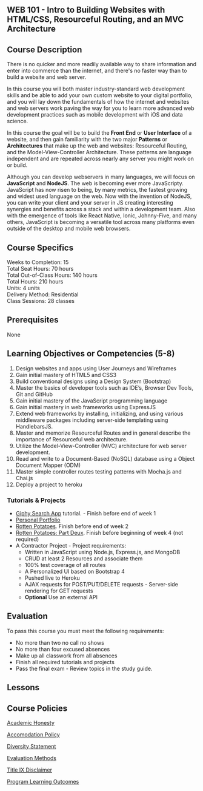## WEB 101 - Intro to Building Websites with HTML/CSS, Resourceful Routing, and an MVC Architecture

## Course Description

There is no quicker and more readily available way to share information and enter into commerce than the internet, and there's no faster way than to build a website and web server.

In this course you will both master industry-standard web development skills and be able to add your own custom website to your digital portfolio, and you will lay down the fundamentals of how the internet and websites and web servers work paving the way for you to learn more advanced web development practices such as mobile development with iOS and data science.

In this course the goal will be to build the **Front End** or **User Interface** of a website, and then gain familiarity with the two major **Patterns** or **Architectures** that make up the web and websites: Resourceful Routing, and the Model-View-Controller Architecture. These patterns are language independent and are repeated across nearly any server you might work on or build.

Although you can develop webservers in many languages, we will focus on **JavaScript** and **NodeJS**. The web is becoming ever more JavaScripty. JavaScript has now risen to being, by many metrics, the fastest growing and widest used language on the web. Now with the invention of NodeJS, you can write your client and your server in JS creating interesting synergies and benefits across a stack and within a development team. Also with the emergence of tools like React Native, Ionic, Johnny-Five, and many others, JavaScript is becoming a versatile tool across many platforms even outside of the desktop and mobile web browsers.

## Course Specifics

Weeks to Completion:  15 <br>
Total Seat Hours:  70 hours <br>
Total Out-of-Class Hours: 140 hours <br>
Total Hours: 210 hours <br>
Units:  4 units <br>
Delivery Method:  Residential <br>
Class Sessions:  28 classes

## Prerequisites

None

## Learning Objectives or Competencies (5-8)

1. Design websites and apps using User Journeys and Wireframes
1. Gain initial mastery of HTML5 and CSS3
1. Build conventional designs using a Design System (Bootstrap)
1. Master the basics of developer tools such as IDE’s, Browser Dev Tools, Git and GitHub
1. Gain initial mastery of the JavaScript programming language
1. Gain initial mastery in web frameworks using ExpressJS
1. Extend web frameworks by installing, initializing, and using various middleware packages including server-side templating using HandlebarsJS.
1. Master and memorize Resourceful Routes and in general describe the importance of Resourceful web architecture.
1. Utilize the Model-View-Controller (MVC) architecture for web server development.
1. Read and write to a Document-Based (NoSQL) database using a Object Document Mapper (ODM)
1. Master simple controller routes testing patterns with Mocha.js and Chai.js
1. Deploy a project to heroku

### Tutorials & Projects

- [Giphy Search App](https://www.makeschool.com/academy/track/giphy-search-app-with-node-js) tutorial. - Finish before end of week 1
- [Personal Portfolio]()
- [Rotten Potatoes](https://www.makeschool.com/academy/track/rotten-potatoes---movie-reviews-with-express-js). Finish before end of week 2
- [Rotten Potatoes: Part Deux](https://www.makeschool.com/academy/track/rotten-potatoes---movie-reviews-with-express-js-rge). Finish before beginning of week 4 (not required)
- A Contractor Project - Project requirements:
    - Written in JavaScript using Node.js, Express.js, and MongoDB
    - CRUD at least 2 Resources and associate them
    - 100% test coverage of all routes
    - A Personalized UI based on Bootstrap 4
    - Pushed live to Heroku
    - AJAX requests for POST/PUT/DELETE requests - Server-side rendering for GET requests
    - **Optional** Use an external API

## Evaluation

To pass this course you must meet the following requirements:

- No more than two no call no shows
- No more than four excused absences
- Make up all classwork from all absences
- Finish all required tutorials and projects
- Pass the final exam - Review topics in the study guide.


## Lessons



## Course Policies

[Academic Honesty](https://github.com/Product-College-Courses/Common-Syllabus-Sections/blob/master/Academic-Honesty-and-Plagiarism.md)

[Accomodation Policy](https://github.com/Product-College-Courses/Common-Syllabus-Sections/blob/master/Accommodation-Policy.md)

[Diversity Statement](https://github.com/Product-College-Courses/Common-Syllabus-Sections/blob/master/Diversity-Statement.md)

[Evaluation Methods](https://github.com/Product-College-Courses/Common-Syllabus-Sections/blob/master/Evaluation-Methods.md)

[Title IX Disclaimer](https://github.com/Product-College-Courses/Common-Syllabus-Sections/blob/master/Evaluations-Title-X-Disclaimer.md)

[Program Learning Outcomes](https://github.com/Product-College-Courses/Common-Syllabus-Sections/blob/master/Program-Learning-Outcomes.md)
